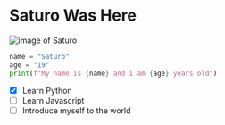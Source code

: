 # Saturo Was Here
![image of Saturo](https://octodex.github.com/images/yaktocat.png)
``` python
name = "Saturo"
age = "19"
print(f"My name is {name} and i am {age} years old")
```
- [x] Learn Python
- [ ] Learn Javascript
- [ ] Introduce myself to the world
